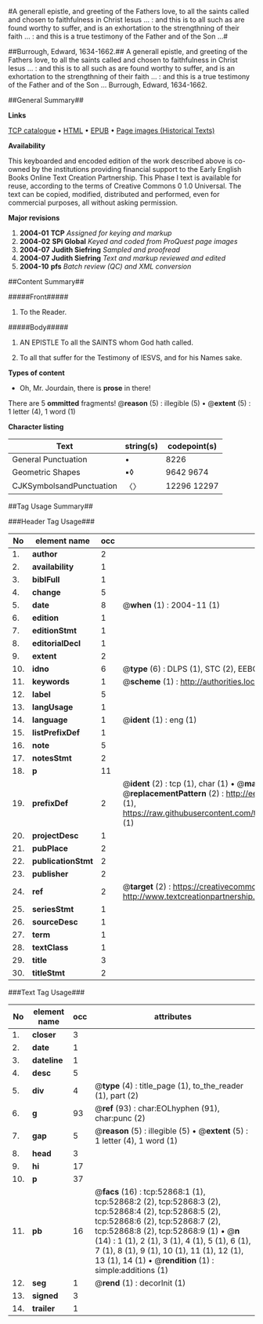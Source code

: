 #A generall epistle, and greeting of the Fathers love, to all the saints called and chosen to faithfulness in Christ Iesus ... : and this is to all such as are found worthy to suffer, and is an exhortation to the strengthning of their faith ... : and this is a true testimony of the Father and of the Son ...#

##Burrough, Edward, 1634-1662.##
A generall epistle, and greeting of the Fathers love, to all the saints called and chosen to faithfulness in Christ Iesus ... : and this is to all such as are found worthy to suffer, and is an exhortation to the strengthning of their faith ... : and this is a true testimony of the Father and of the Son ...
Burrough, Edward, 1634-1662.

##General Summary##

**Links**

[TCP catalogue](http://www.ota.ox.ac.uk/tcp/)  • 
[HTML](http://tei.it.ox.ac.uk/tcp/Texts-HTML/free/A30/A30524.html)  • 
[EPUB](http://tei.it.ox.ac.uk/tcp/Texts-EPUB/free/A30/A30524.epub) • 
[Page images (Historical Texts)](https://data.historicaltexts.jisc.ac.uk/view?pubId=eebo-12034970e&pageId=eebo-12034970e-52868-1)

**Availability**

This keyboarded and encoded edition of the
	       work described above is co-owned by the institutions
	       providing financial support to the Early English Books
	       Online Text Creation Partnership. This Phase I text is
	       available for reuse, according to the terms of Creative
	       Commons 0 1.0 Universal. The text can be copied,
	       modified, distributed and performed, even for
	       commercial purposes, all without asking permission.

**Major revisions**

1. __2004-01__ __TCP__ *Assigned for keying and markup*
1. __2004-02__ __SPi Global__ *Keyed and coded from ProQuest page images*
1. __2004-07__ __Judith Siefring__ *Sampled and proofread*
1. __2004-07__ __Judith Siefring__ *Text and markup reviewed and edited*
1. __2004-10__ __pfs__ *Batch review (QC) and XML conversion*

##Content Summary##

#####Front#####

1. To the Reader.

#####Body#####

1. AN EPISTLE To all the SAINTS whom God hath called.

1. To all that suffer for the Testimony of IESVS, and for his Names sake.

**Types of content**

  * Oh, Mr. Jourdain, there is **prose** in there!

There are 5 **ommitted** fragments! 
 @__reason__ (5) : illegible (5)  •  @__extent__ (5) : 1 letter (4), 1 word (1)

**Character listing**


|Text|string(s)|codepoint(s)|
|---|---|---|
|General Punctuation|•|8226|
|Geometric Shapes|▪◊|9642 9674|
|CJKSymbolsandPunctuation|〈〉|12296 12297|

##Tag Usage Summary##

###Header Tag Usage###

|No|element name|occ|attributes|
|---|---|---|---|
|1.|__author__|2||
|2.|__availability__|1||
|3.|__biblFull__|1||
|4.|__change__|5||
|5.|__date__|8| @__when__ (1) : 2004-11 (1)|
|6.|__edition__|1||
|7.|__editionStmt__|1||
|8.|__editorialDecl__|1||
|9.|__extent__|2||
|10.|__idno__|6| @__type__ (6) : DLPS (1), STC (2), EEBO-CITATION (1), OCLC (1), VID (1)|
|11.|__keywords__|1| @__scheme__ (1) : http://authorities.loc.gov/ (1)|
|12.|__label__|5||
|13.|__langUsage__|1||
|14.|__language__|1| @__ident__ (1) : eng (1)|
|15.|__listPrefixDef__|1||
|16.|__note__|5||
|17.|__notesStmt__|2||
|18.|__p__|11||
|19.|__prefixDef__|2| @__ident__ (2) : tcp (1), char (1)  •  @__matchPattern__ (2) : ([0-9\-]+):([0-9IVX]+) (1), (.+) (1)  •  @__replacementPattern__ (2) : http://eebo.chadwyck.com/downloadtiff?vid=$1&page=$2 (1), https://raw.githubusercontent.com/textcreationpartnership/Texts/master/tcpchars.xml#$1 (1)|
|20.|__projectDesc__|1||
|21.|__pubPlace__|2||
|22.|__publicationStmt__|2||
|23.|__publisher__|2||
|24.|__ref__|2| @__target__ (2) : https://creativecommons.org/publicdomain/zero/1.0/ (1), http://www.textcreationpartnership.org/docs/. (1)|
|25.|__seriesStmt__|1||
|26.|__sourceDesc__|1||
|27.|__term__|1||
|28.|__textClass__|1||
|29.|__title__|3||
|30.|__titleStmt__|2||


###Text Tag Usage###

|No|element name|occ|attributes|
|---|---|---|---|
|1.|__closer__|3||
|2.|__date__|1||
|3.|__dateline__|1||
|4.|__desc__|5||
|5.|__div__|4| @__type__ (4) : title_page (1), to_the_reader (1), part (2)|
|6.|__g__|93| @__ref__ (93) : char:EOLhyphen (91), char:punc (2)|
|7.|__gap__|5| @__reason__ (5) : illegible (5)  •  @__extent__ (5) : 1 letter (4), 1 word (1)|
|8.|__head__|3||
|9.|__hi__|17||
|10.|__p__|37||
|11.|__pb__|16| @__facs__ (16) : tcp:52868:1 (1), tcp:52868:2 (2), tcp:52868:3 (2), tcp:52868:4 (2), tcp:52868:5 (2), tcp:52868:6 (2), tcp:52868:7 (2), tcp:52868:8 (2), tcp:52868:9 (1)  •  @__n__ (14) : 1 (1), 2 (1), 3 (1), 4 (1), 5 (1), 6 (1), 7 (1), 8 (1), 9 (1), 10 (1), 11 (1), 12 (1), 13 (1), 14 (1)  •  @__rendition__ (1) : simple:additions (1)|
|12.|__seg__|1| @__rend__ (1) : decorInit (1)|
|13.|__signed__|3||
|14.|__trailer__|1||
